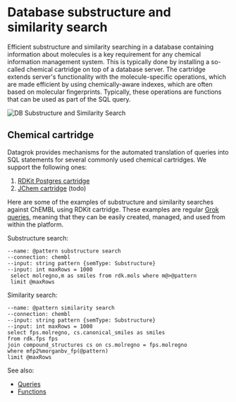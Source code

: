 <!-- TITLE: Database substructure and similarity search -->
<!-- SUBTITLE: -->

# Database substructure and similarity search

Efficient substructure and similarity searching in a database containing information about molecules is a key requirement for 
any chemical information management system. This is typically done by installing a so-called chemical cartridge
on top of a database server. The cartridge extends server's functionality with the molecule-specific operations,
which are made efficient by using chemically-aware indexes, which are often based on molecular fingerprints. Typically,
these operations are functions that can be used as part of the SQL query.

![DB Substructure and Similarity Search](../../uploads/gifs/db-substructure-similarity-search.gif "DB Substructure and Similarity Search")

## Chemical cartridge

Datagrok provides mechanisms for the automated translation of queries into SQL statements for several commonly
used chemical cartridges. We support the following ones:     

1) [RDKit Postgres cartridge](https://www.rdkit.org/docs/Cartridge.html)   
2) [JChem cartridge](https://docs.chemaxon.com/display/docs/JChem+Cartridge)  (todo)

Here are some of the examples of substructure and similarity searches against ChEMBL using RDKit cartridge. These
examples are regular [Grok queries](../../access/data-query.md), meaning that they can be easily created, 
managed, and used from within the platform.

Substructure search:
```
--name: @pattern substructure search
--connection: chembl
--input: string pattern {semType: Substructure}
--input: int maxRows = 1000
 select molregno,m as smiles from rdk.mols where m@>@pattern
 limit @maxRows
```

Similarity search:
```
--name: @pattern similarity search
--connection: chembl
--input: string pattern {semType: Substructure}
--input: int maxRows = 1000
select fps.molregno, cs.canonical_smiles as smiles
from rdk.fps fps
join compound_structures cs on cs.molregno = fps.molregno
where mfp2%morganbv_fp(@pattern)
limit @maxRows
```

See also:
* [Queries](../../access/data-query.md)
* [Functions](../../access/data-query.md)